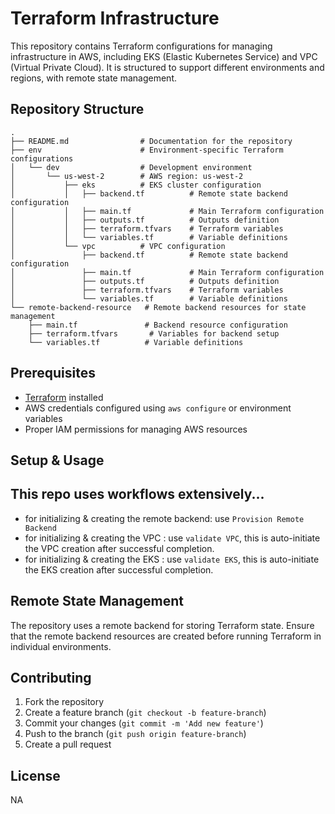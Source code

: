 # Terraform Infrastructure

This repository contains Terraform configurations for managing infrastructure in AWS, including EKS (Elastic Kubernetes Service) and VPC (Virtual Private Cloud). It is structured to support different environments and regions, with remote state management.

## Repository Structure

```
.
├── README.md                # Documentation for the repository
├── env                      # Environment-specific Terraform configurations
│   └── dev                  # Development environment
│       └── us-west-2        # AWS region: us-west-2
│           ├── eks          # EKS cluster configuration
│           │   ├── backend.tf          # Remote state backend configuration
│           │   ├── main.tf             # Main Terraform configuration
│           │   ├── outputs.tf          # Outputs definition
│           │   ├── terraform.tfvars    # Terraform variables
│           │   └── variables.tf        # Variable definitions
│           └── vpc          # VPC configuration
│               ├── backend.tf          # Remote state backend configuration
│               ├── main.tf             # Main Terraform configuration
│               ├── outputs.tf          # Outputs definition
│               ├── terraform.tfvars    # Terraform variables
│               └── variables.tf        # Variable definitions
└── remote-backend-resource   # Remote backend resources for state management
    ├── main.tf               # Backend resource configuration
    ├── terraform.tfvars       # Variables for backend setup
    └── variables.tf          # Variable definitions
```

## Prerequisites

- [Terraform](https://www.terraform.io/downloads.html) installed
- AWS credentials configured using `aws configure` or environment variables
- Proper IAM permissions for managing AWS resources

## Setup & Usage

## This repo uses workflows extensively...
- for initializing & creating the remote backend: use `Provision Remote Backend` 
- for initializing & creating the VPC           : use `validate VPC`, this is auto-initiate the VPC creation after successful completion.
- for initializing & creating the EKS           : use `validate EKS`, this is auto-initiate the EKS creation after successful completion.


## Remote State Management
The repository uses a remote backend for storing Terraform state. Ensure that the remote backend resources are created before running Terraform in individual environments.

## Contributing
1. Fork the repository
2. Create a feature branch (`git checkout -b feature-branch`)
3. Commit your changes (`git commit -m 'Add new feature'`)
4. Push to the branch (`git push origin feature-branch`)
5. Create a pull request

## License
NA

